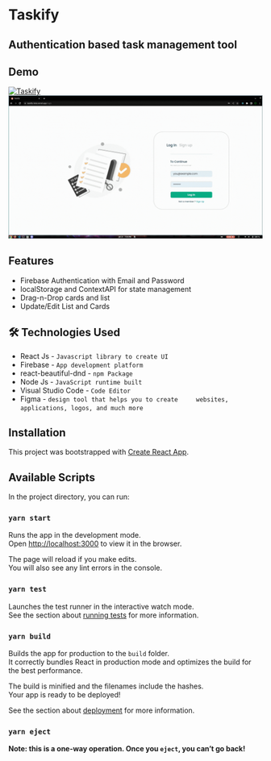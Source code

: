
# Taskify
## Authentication based task management tool




## Demo
[![Taskify](https://img.shields.io/badge/Tryit-(here)-blue.svg)](https://taskify-beta.vercel.app)
![demo](./src/assets/taskifyDemo.gif)


  
## Features

- Firebase Authentication with Email and Password
- localStorage and ContextAPI for state management
- Drag-n-Drop cards and list
- Update/Edit List and Cards

  
## 🛠 Technologies Used
- React Js - `Javascript library to create UI`
- Firebase - `App development platform`
- react-beautiful-dnd - `npm Package`
- Node Js - `JavaScript runtime built`
- Visual Studio Code - `Code Editor`
- Figma - `design tool that helps you to create     websites, applications, logos, and much more`

  
## Installation

This project was bootstrapped with [Create React App](https://github.com/facebook/create-react-app).

## Available Scripts

In the project directory, you can run:

### `yarn start`

Runs the app in the development mode.\
Open [http://localhost:3000](http://localhost:3000) to view it in the browser.

The page will reload if you make edits.\
You will also see any lint errors in the console.

### `yarn test`

Launches the test runner in the interactive watch mode.\
See the section about [running tests](https://facebook.github.io/create-react-app/docs/running-tests) for more information.

### `yarn build`

Builds the app for production to the `build` folder.\
It correctly bundles React in production mode and optimizes the build for the best performance.

The build is minified and the filenames include the hashes.\
Your app is ready to be deployed!

See the section about [deployment](https://facebook.github.io/create-react-app/docs/deployment) for more information.

### `yarn eject`

**Note: this is a one-way operation. Once you `eject`, you can’t go back!**
